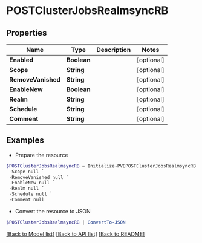 # POSTClusterJobsRealmsyncRB
## Properties

Name | Type | Description | Notes
------------ | ------------- | ------------- | -------------
**Enabled** | **Boolean** |  | [optional] 
**Scope** | **String** |  | [optional] 
**RemoveVanished** | **String** |  | [optional] 
**EnableNew** | **Boolean** |  | [optional] 
**Realm** | **String** |  | [optional] 
**Schedule** | **String** |  | [optional] 
**Comment** | **String** |  | [optional] 

## Examples

- Prepare the resource
```powershell
$POSTClusterJobsRealmsyncRB = Initialize-PVEPOSTClusterJobsRealmsyncRB  -Enabled null `
 -Scope null `
 -RemoveVanished null `
 -EnableNew null `
 -Realm null `
 -Schedule null `
 -Comment null
```

- Convert the resource to JSON
```powershell
$POSTClusterJobsRealmsyncRB | ConvertTo-JSON
```

[[Back to Model list]](../README.md#documentation-for-models) [[Back to API list]](../README.md#documentation-for-api-endpoints) [[Back to README]](../README.md)

